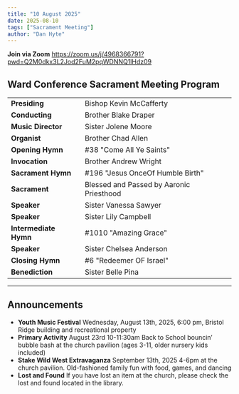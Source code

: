 ```yaml
---
title: "10 August 2025"
date: 2025-08-10
tags: ["Sacrament Meeting"]
author: "Dan Hyte"
---
```


**Join via Zoom**
<https://zoom.us/j/4968366791?pwd=Q2M0dkx3L2Jod2FuM2pqWDNNQ1lHdz09>

## Ward Conference Sacrament Meeting Program

|                                    |                                               |
| -------------------------------    | -----------------------------------           |
| **Presiding**                      | Bishop Kevin McCafferty                         |
| **Conducting**                     | Brother Blake Draper                          |
| **Music Director**                 | Sister Jolene Moore                           |
| **Organist**                       | Brother Chad Allen                            |
| **Opening Hymn**                   | #38 "Come All Ye Saints"                      |
| **Invocation**                     | Brother Andrew Wright                         |
| **Sacrament Hymn**                 | #196 "Jesus OnceOf Humble Birth"            |
| **Sacrament**                      | Blessed and Passed by Aaronic Priesthood      |
| **Speaker**                        | Sister Vanessa Sawyer                         |
| **Speaker**                        | Sister Lily Campbell                          |
| **Intermediate Hymn**              | #1010 "Amazing Grace"                       |
| **Speaker**                        | Sister Chelsea Anderson                       |
| **Closing Hymn**                   | #6 "Redeemer OF Israel"                       |
| **Benediction**                    | Sister Belle Pina                             |

---

## Announcements

- **Youth Music Festival** Wednesday, August 13th, 2025, 6:00 pm, Bristol Ridge building and recreational property
- **Primary Activity** August 23rd 10-11:30am Back to School bouncin’ bubble bash at the church pavilion (ages 3-11, older nursery kids included) 
- **Stake Wild West Extravaganza** September 13th, 2025 4-6pm at the church pavilion. Old-fashioned family fun with food, games, and dancing
- **Lost and Found** If you have lost an item at the church, please check the lost and found located in the library.